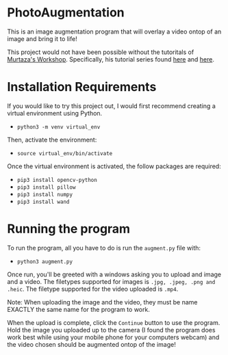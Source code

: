 # PhotoAugmentation

This is an image augmentation program that will overlay a video ontop of an image and bring it to life!

This project would not have been possible without the tutoritals of [Murtaza's Workshop](https://www.youtube.com/c/MurtazasWorkshopRoboticsandAI/featured). Specifically, his tutorial series found [here](https://www.youtube.com/watch?v=7gSWd2hodFU) and [here](https://www.youtube.com/watch?v=nnH55-zD38I).

# Installation Requirements

If you would like to try this project out, I would first recommend creating a virtual environment using Python.

* `python3 -m venv virtual_env`

Then, activate the environment:

* `source virtual_env/bin/activate`

Once the virtual environment is activated, the follow packages are required:
* `pip3 install opencv-python`
* `pip3 install pillow`
* `pip3 install numpy`
* `pip3 install wand`

# Running the program

To run the program, all you have to do is run the `augment.py` file with:
* `python3 augment.py`

Once run, you'll be greeted with a windows asking you to upload and image and a video. The filetypes supported for images is `.jpg, .jpeg, .png and .heic`. The filetype supported for the video uploaded is `.mp4`.

Note: When uploading the image and the video, they must be name EXACTLY the same name for the program to work.

When the upload is complete, click the `Continue` button to use the program. Hold the image you uploaded up to the camera (I found the program does work best while using your mobile phone for your computers webcam) and the video chosen should be augmented ontop of the image!

